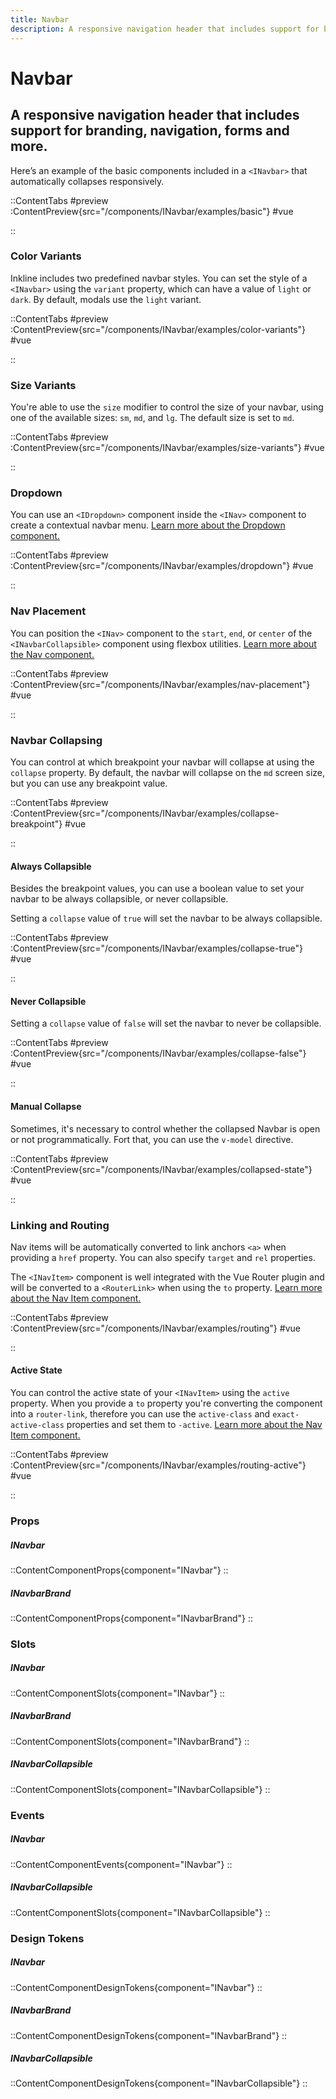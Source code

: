 ```yaml
---
title: Navbar
description: A responsive navigation header that includes support for branding, navigation, forms and more.
---
```


# Navbar
## A responsive navigation header that includes support for branding, navigation, forms and more.

Here’s an example of the basic components included in a  `<INavbar>` that automatically collapses responsively.

::ContentTabs
#preview
:ContentPreview{src="/components/INavbar/examples/basic"}
#vue
<!-- Autodocs{src="@inkline/inkline/components/INavbar/examples/basic.raw.vue" lang="vue"} -->
::

### Color Variants
Inkline includes two predefined navbar styles. You can set the style of a `<INavbar>` using the `variant` property, which can have a value of `light` or `dark`. By default, modals use the `light` variant.

::ContentTabs
#preview
:ContentPreview{src="/components/INavbar/examples/color-variants"}
#vue
<!-- Autodocs{src="@inkline/inkline/components/INavbar/examples/color-variants.raw.vue" lang="vue"} -->
::

### Size Variants
You're able to use the `size` modifier to control the size of your navbar, using one of the available sizes: `sm`, `md`, and `lg`. 
The default size is set to `md`.

::ContentTabs
#preview
:ContentPreview{src="/components/INavbar/examples/size-variants"}
#vue
<!-- Autodocs{src="@inkline/inkline/components/INavbar/examples/size-variants.raw.vue" lang="vue"} -->
::

### Dropdown
You can use an `<IDropdown>` component inside the `<INav>` component to create a contextual navbar menu. [Learn more about the Dropdown component.](/docs/components/dropdown)

::ContentTabs
#preview
:ContentPreview{src="/components/INavbar/examples/dropdown"}
#vue
<!-- Autodocs{src="@inkline/inkline/components/INavbar/examples/dropdown.raw.vue" lang="vue"} -->
::

### Nav Placement
You can position the `<INav>` component to the `start`, `end`, or `center` of the `<INavbarCollapsible>` component using flexbox utilities. [Learn more about the Nav component.](/docs/components/nav)

::ContentTabs
#preview
:ContentPreview{src="/components/INavbar/examples/nav-placement"}
#vue
<!-- Autodocs{src="@inkline/inkline/components/INavbar/examples/nav-placement.raw.vue" lang="vue"} -->
::

### Navbar Collapsing
You can control at which breakpoint your navbar will collapse at using the `collapse` property. By default, the navbar will collapse on the `md` screen size, but you can use any breakpoint value.

::ContentTabs
#preview
:ContentPreview{src="/components/INavbar/examples/collapse-breakpoint"}
#vue
<!-- Autodocs{src="@inkline/inkline/components/INavbar/examples/collapse-breakpoint.raw.vue" lang="vue"} -->
::

#### Always Collapsible

Besides the breakpoint values, you can use a boolean value to set your navbar to be always collapsible, or never collapsible.

Setting a `collapse` value of `true` will set the navbar to be always collapsible.

::ContentTabs
#preview
:ContentPreview{src="/components/INavbar/examples/collapse-true"}
#vue
<!-- Autodocs{src="@inkline/inkline/components/INavbar/examples/collapse-true.raw.vue" lang="vue"} -->
::

#### Never Collapsible

Setting a `collapse` value of `false` will set the navbar to never be collapsible.

::ContentTabs
#preview
:ContentPreview{src="/components/INavbar/examples/collapse-false"}
#vue
<!-- Autodocs{src="@inkline/inkline/components/INavbar/examples/collapse-false.raw.vue" lang="vue"} -->
::

#### Manual Collapse
Sometimes, it's necessary to control whether the collapsed Navbar is open or not programmatically. Fort that, you can use the `v-model` directive.

::ContentTabs
#preview
:ContentPreview{src="/components/INavbar/examples/collapsed-state"}
#vue
<!-- Autodocs{src="@inkline/inkline/components/INavbar/examples/collapsed-state.raw.vue" lang="vue"} -->
::

### Linking and Routing
Nav items will be automatically converted to link anchors `<a>` when providing a `href` property. You can also specify `target` and `rel` properties.

The `<INavItem>` component is well integrated with the Vue Router plugin and will be converted to a `<RouterLink>` when using the `to` property. [Learn more about the Nav Item component.](/docs/components/nav)


::ContentTabs
#preview
:ContentPreview{src="/components/INavbar/examples/routing"}
#vue
<!-- Autodocs{src="@inkline/inkline/components/INavbar/examples/routing.raw.vue" lang="vue"} -->
::

#### Active State
You can control the active state of your `<INavItem>` using the `active` property. When you provide a `to` property you're converting the component into a `router-link`, therefore you can use the `active-class` and `exact-active-class` properties and set them to `-active`. [Learn more about the Nav Item component.](/docs/components/nav)

::ContentTabs
#preview
:ContentPreview{src="/components/INavbar/examples/routing-active"}
#vue
<!-- Autodocs{src="@inkline/inkline/components/INavbar/examples/routing-active.raw.vue" lang="vue"} -->
::

### Props
##### INavbar
::ContentComponentProps{component="INavbar"}
::
##### INavbarBrand
::ContentComponentProps{component="INavbarBrand"}
::

### Slots
##### INavbar
::ContentComponentSlots{component="INavbar"}
::
##### INavbarBrand
::ContentComponentSlots{component="INavbarBrand"}
::
##### INavbarCollapsible
::ContentComponentSlots{component="INavbarCollapsible"}
::

### Events
##### INavbar
::ContentComponentEvents{component="INavbar"}
::
##### INavbarCollapsible
::ContentComponentSlots{component="INavbarCollapsible"}
::

### Design Tokens
##### INavbar
::ContentComponentDesignTokens{component="INavbar"}
::
##### INavbarBrand
::ContentComponentDesignTokens{component="INavbarBrand"}
::
##### INavbarCollapsible
::ContentComponentDesignTokens{component="INavbarCollapsible"}
::
